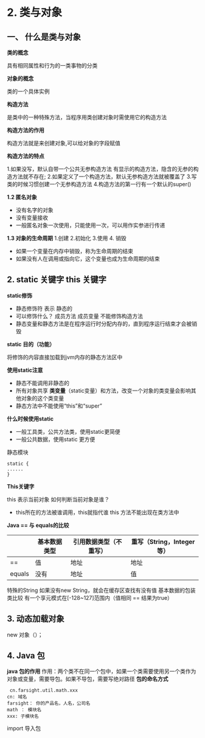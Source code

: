 # 2. 类与对象


## 一、  什么是类与对象

**类的概念**

  具有相同属性和行为的一类事物的分类

**对象的概念**

  类的一个具体实例

**构造方法**

  是类中的一种特殊方法，当程序用类创建对象时需使用它的构造方法

**构造方法的作用**

  构造方法就是来创建对象,可以给对象的字段赋值

**构造方法的特点**

  1.如果没写，默认自带一个公共无参构造方法
    有显示的构造方法，隐含的无参的构造方法就不存在;
  2.如果定义了一个构造方法，默认无参构造方法就被覆盖了
  3.写类的时候习惯创建一个无参构造方法
  4.构造方法的第一行有一个默认的super()

**1.2 匿名对象**

- 没有名字的对象
- 没有变量接收
- 一般匿名对象一次使用，只能使用一次，可以用作实参进行传递

**1.3 对象的生命周期**
  1.创建 2.初始化 3.使用 4. 销毁

- 如果一个变量在内存中销毁，称为生命周期的结束
- 如果没有人在调用或指向它，这个变量也成为生命周期的结束
## 2. static 关键字 this 关键字

**static修饰**

- 静态修饰符 表示 静态的
- 可以修饰什么？ 成员方法 成员变量  不能修饰构造方法
- 静态变量和静态方法是在程序运行时分配内存的，直到程序运行结束才会被销毁

**static 目的（功能）**

   将修饰的内容直接加载到jvm内存的静态方法区中

 **使用static注意**

- 静态不能调用非静态的
- 所有对象共享 **类变量**（static变量）和方法，改变一个对象的类变量会影响其他对象的这个类变量
- 静态方法中不能使用“this”和“super”

**什么时候使用static**

- 一般工具类，公共方法类，使用static更简便
- 一般公共数据，使用static 更方便

静态模块

    static {
    ......
    }

**This关键字**

  this 表示当前对象
  如何判断当前对象是谁？
  - this所在的方法被谁调用，this就指代谁
  this 方法不能出现在类方法中
  

**Java == 与 equals的比较**

|        | 基本数据类型 | 引用数据类型（不重写） | 重写（String，Integer等） |
| ------ | ------ | ----------- | ------------------- |
| ==     | 值      | 地址          | 地址                  |
| equals | 没有     | 地址          | 值                   |

  特殊的String 如果没有new String，就会在缓存区查找有没有值
  基本数据的包装类比较 有一个享元模式在[-128~127]范围内（值相同 == 结果为true）


## 3. 动态加载对象

new 对象（）；

## 4. Java 包

**java 包的作用**
作用：两个类不在同一个包中，如果一个类需要使用另一个类作为对象或变量，需要导包。如果不导包，需要写绝对路径
**包的命名方式**

     cn.farsight.util.math.xxx
    cn: 域名
    farsight： 你的产品名，人名，公司名
    math ： 模块名
    xxx: 子模块名

import 导入包


